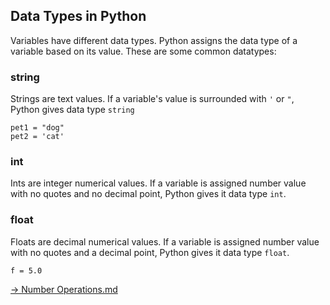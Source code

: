 ## Data Types in Python

Variables have different data types. Python assigns the data type of a variable based on its value. These are some common datatypes:

### string
Strings are text values. If a variable's value is surrounded with `'` or `"`, Python gives data type `string`

```
pet1 = "dog"
pet2 = 'cat'
```

### int

Ints are integer numerical values.  If a variable is assigned number value with no quotes and no decimal point, Python gives it data type `int`.

### float

Floats are decimal numerical values. If a variable is assigned number value with no quotes and a decimal point, Python gives it data type `float`. 

```
f = 5.0
```

[-> Number Operations.md]('/variables-data-types-operations/05_numberOperations.md')